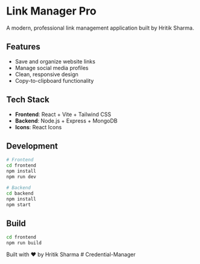 # Link Manager Pro

A modern, professional link management application built by Hritik Sharma.

## Features
- Save and organize website links
- Manage social media profiles  
- Clean, responsive design
- Copy-to-clipboard functionality

## Tech Stack
- **Frontend**: React + Vite + Tailwind CSS
- **Backend**: Node.js + Express + MongoDB
- **Icons**: React Icons

## Development
```bash
# Frontend
cd frontend
npm install
npm run dev

# Backend  
cd backend
npm install
npm start
```

## Build
```bash
cd frontend
npm run build
```

Built with ♥ by Hritik Sharma
#   C r e d e n t i a l - M a n a g e r 
 
 
